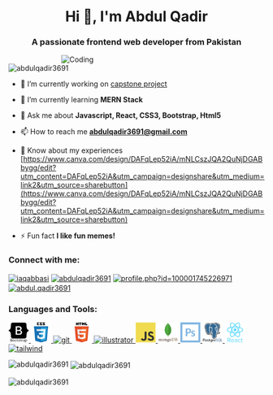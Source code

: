 <h1 align="center">Hi 👋, I'm Abdul Qadir</h1>
<h3 align="center">A passionate frontend web developer from Pakistan</h3>

<img align="right" alt="Coding" width="400" src="https://miro.medium.com/v2/resize:fit:1358/1*w5W4vlki-8Y4R2Ti0mtwSw.gif">

<p align="left"> <img src="https://komarev.com/ghpvc/?username=abdulqadir3691&label=Profile%20views&color=0e75b6&style=flat" alt="abdulqadir3691" /> </p>

- 🔭 I’m currently working on [capstone project](https://portfolio-abdulqadir3691.vercel.app/)

- 🌱 I’m currently learning **MERN Stack**

- 💬 Ask me about **Javascript, React, CSS3, Bootstrap, Html5**

- 📫 How to reach me **abdulqadir3691@gmail.com**

- 📄 Know about my experiences [https://www.canva.com/design/DAFqLep52iA/mNLCszJQA2QuNjDGABbygg/edit?utm_content=DAFqLep52iA&utm_campaign=designshare&utm_medium=link2&utm_source=sharebutton](https://www.canva.com/design/DAFqLep52iA/mNLCszJQA2QuNjDGABbygg/edit?utm_content=DAFqLep52iA&utm_campaign=designshare&utm_medium=link2&utm_source=sharebutton)

- ⚡ Fun fact **I like fun memes!**

<h3 align="left">Connect with me:</h3>
<p align="left">
<a href="https://twitter.com/iaqabbasi" target="blank"><img align="center" src="https://raw.githubusercontent.com/rahuldkjain/github-profile-readme-generator/master/src/images/icons/Social/twitter.svg" alt="iaqabbasi" height="30" width="40" /></a>
<a href="https://linkedin.com/in/abdulqadir3691" target="blank"><img align="center" src="https://raw.githubusercontent.com/rahuldkjain/github-profile-readme-generator/master/src/images/icons/Social/linked-in-alt.svg" alt="abdulqadir3691" height="30" width="40" /></a>
<a href="https://fb.com/profile.php?id=100001745226971" target="blank"><img align="center" src="https://raw.githubusercontent.com/rahuldkjain/github-profile-readme-generator/master/src/images/icons/Social/facebook.svg" alt="profile.php?id=100001745226971" height="30" width="40" /></a>
<a href="https://instagram.com/abdul.qadir3691" target="blank"><img align="center" src="https://raw.githubusercontent.com/rahuldkjain/github-profile-readme-generator/master/src/images/icons/Social/instagram.svg" alt="abdul.qadir3691" height="30" width="40" /></a>
</p>

<h3 align="left">Languages and Tools:</h3>
<p align="left"> <a href="https://getbootstrap.com" target="_blank" rel="noreferrer"> <img src="https://raw.githubusercontent.com/devicons/devicon/master/icons/bootstrap/bootstrap-plain-wordmark.svg" alt="bootstrap" width="40" height="40"/> </a> <a href="https://www.w3schools.com/css/" target="_blank" rel="noreferrer"> <img src="https://raw.githubusercontent.com/devicons/devicon/master/icons/css3/css3-original-wordmark.svg" alt="css3" width="40" height="40"/> </a> <a href="https://git-scm.com/" target="_blank" rel="noreferrer"> <img src="https://www.vectorlogo.zone/logos/git-scm/git-scm-icon.svg" alt="git" width="40" height="40"/> </a> <a href="https://www.w3.org/html/" target="_blank" rel="noreferrer"> <img src="https://raw.githubusercontent.com/devicons/devicon/master/icons/html5/html5-original-wordmark.svg" alt="html5" width="40" height="40"/> </a> <a href="https://www.adobe.com/in/products/illustrator.html" target="_blank" rel="noreferrer"> <img src="https://www.vectorlogo.zone/logos/adobe_illustrator/adobe_illustrator-icon.svg" alt="illustrator" width="40" height="40"/> </a> <a href="https://developer.mozilla.org/en-US/docs/Web/JavaScript" target="_blank" rel="noreferrer"> <img src="https://raw.githubusercontent.com/devicons/devicon/master/icons/javascript/javascript-original.svg" alt="javascript" width="40" height="40"/> </a> <a href="https://www.mongodb.com/" target="_blank" rel="noreferrer"> <img src="https://raw.githubusercontent.com/devicons/devicon/master/icons/mongodb/mongodb-original-wordmark.svg" alt="mongodb" width="40" height="40"/> </a> <a href="https://www.photoshop.com/en" target="_blank" rel="noreferrer"> <img src="https://raw.githubusercontent.com/devicons/devicon/master/icons/photoshop/photoshop-line.svg" alt="photoshop" width="40" height="40"/> </a> <a href="https://www.postgresql.org" target="_blank" rel="noreferrer"> <img src="https://raw.githubusercontent.com/devicons/devicon/master/icons/postgresql/postgresql-original-wordmark.svg" alt="postgresql" width="40" height="40"/> </a> <a href="https://reactjs.org/" target="_blank" rel="noreferrer"> <img src="https://raw.githubusercontent.com/devicons/devicon/master/icons/react/react-original-wordmark.svg" alt="react" width="40" height="40"/> </a> <a href="https://tailwindcss.com/" target="_blank" rel="noreferrer"> <img src="https://www.vectorlogo.zone/logos/tailwindcss/tailwindcss-icon.svg" alt="tailwind" width="40" height="40"/> </a> </p>

<p><img align="left" src="https://github-readme-stats.vercel.app/api/top-langs?username=abdulqadir3691&show_icons=true&locale=en&layout=compact" alt="abdulqadir3691" /></p>

<p>&nbsp;<img align="center" src="https://github-readme-stats.vercel.app/api?username=abdulqadir3691&show_icons=true&locale=en" alt="abdulqadir3691" /></p>

<p><img align="center" src="https://github-readme-streak-stats.herokuapp.com/?user=abdulqadir3691&" alt="abdulqadir3691" /></p>
